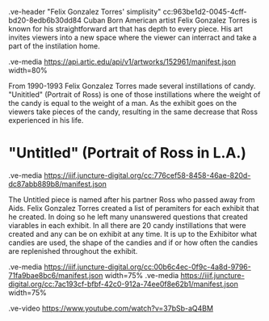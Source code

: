 .ve-header "Felix Gonzalez Torres' simplisity" cc:963be1d2-0045-4cff-bd20-8edb6b30dd84 
Cuban Born American artist Felix Gonzalez Torres is known for his straightforward art that has depth to every piece. His art invites viewers into a new space where the viewer can interract and take a part of the instilation home.

.ve-media https://api.artic.edu/api/v1/artworks/152961/manifest.json width=80%

From 1990-1993 Felix Gonzalez Torres made several instillations of candy. "Unititled" (Portrait of Ross) is one of those instillations where the weight of the candy is equal to the weight of a man. As the exhibit goes on the viewers take pieces of the candy, resulting in the same decrease that Ross experienced in his life. 


# "Untitled" (Portrait of Ross in L.A.)

.ve-media  https://iiif.juncture-digital.org/cc:776cef58-8458-46ae-820d-dc87abb889b8/manifest.json 

The Untitled piece is named after his partner Ross who passed away from Aids. Felix Gonzalez Torres created a list of peramiters for each exhibit that he created. In doing so he left many unanswered questions that created viarables in each exhibit. In all there are 20 candy instillations that were created and any can be on exhibit at any time. It is up to the Exhibitor what candies are used, the shape of the candies and if or how often the candies are replenished throughout the exhibit.


.ve-media https://iiif.juncture-digital.org/cc:00b6c4ec-0f9c-4a8d-9796-71fa9bae8bc6/manifest.json width=75%
.ve-media https://iiif.juncture-digital.org/cc:7ac193cf-bfbf-42c0-912a-74ee0f8e62b1/manifest.json width=75%



.ve-video https://www.youtube.com/watch?v=37bSb-aQ4BM 

